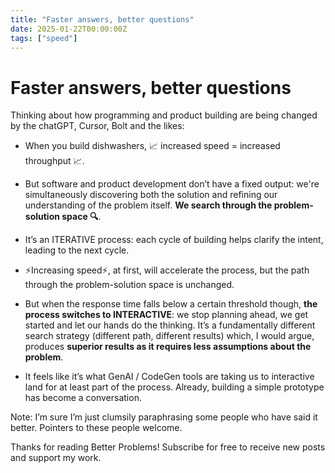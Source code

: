 ```yaml
---
title: "Faster answers, better questions"
date: 2025-01-22T00:00:00Z
tags: ["speed"]
---
```


# Faster answers, better questions

Thinking about how programming and product building are being changed by the chatGPT, Cursor, Bolt and the likes:

- When you build dishwashers, 📈 increased speed = increased throughput 📈.

- But software and product development don’t have a fixed output: we're simultaneously discovering both the solution and refining our understanding of the problem itself. **We search through the problem-solution space 🔍**.

- It’s an ITERATIVE process: each cycle of building helps clarify the intent, leading to the next cycle.

- ⚡Increasing speed⚡, at first, will accelerate the process, but the path through the problem-solution space is unchanged.

- But when the response time falls below a certain threshold though, **the process switches to INTERACTIVE**: we stop planning ahead, we get started and let our hands do the thinking. It’s a fundamentally different search strategy (different path, different results) which, I would argue, produces **superior results as it requires less assumptions about the problem**.

- It feels like it’s what GenAI / CodeGen tools are taking us to interactive land for at least part of the process. Already, building a simple prototype has become a conversation.


Note: I’m sure I’m just clumsily paraphrasing some people who have said it better. Pointers to these people welcome.

Thanks for reading Better Problems! Subscribe for free to receive new posts and support my work.